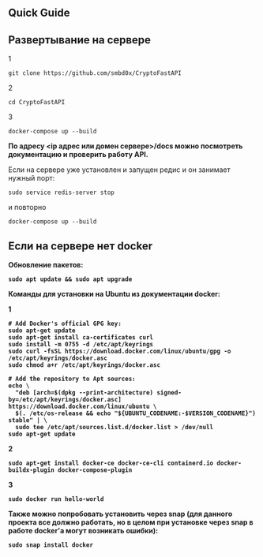 ## Quick Guide ##
## Развертывание на сервере ##
1

    git clone https://github.com/smbd0x/CryptoFastAPI

2

    cd CryptoFastAPI

3

    docker-compose up --build

<b>По адресу <ip адрес или домен сервере>/docs можно посмотреть документацию и проверить работу API.</b>

Если на сервере уже установлен и запущен редис и он занимает нужный порт:

    sudo service redis-server stop

и повторно

    docker-compose up --build

## Если на сервере нет docker ##
<b>Обновление пакетов:<b>

    sudo apt update && sudo apt upgrade
    

<b>Команды для установки на Ubuntu из документации docker:<b>

1

    # Add Docker's official GPG key:
    sudo apt-get update
    sudo apt-get install ca-certificates curl
    sudo install -m 0755 -d /etc/apt/keyrings
    sudo curl -fsSL https://download.docker.com/linux/ubuntu/gpg -o /etc/apt/keyrings/docker.asc
    sudo chmod a+r /etc/apt/keyrings/docker.asc
    
    # Add the repository to Apt sources:
    echo \
      "deb [arch=$(dpkg --print-architecture) signed-by=/etc/apt/keyrings/docker.asc] https://download.docker.com/linux/ubuntu \
      $(. /etc/os-release && echo "${UBUNTU_CODENAME:-$VERSION_CODENAME}") stable" | \
      sudo tee /etc/apt/sources.list.d/docker.list > /dev/null
    sudo apt-get update

2

    sudo apt-get install docker-ce docker-ce-cli containerd.io docker-buildx-plugin docker-compose-plugin

3

    sudo docker run hello-world

<b>Также можно попробовать установить через snap (для данного проекта все должно работать, но в целом при установке через snap в работе docker'а могут возникать ошибки):</b>

    sudo snap install docker
